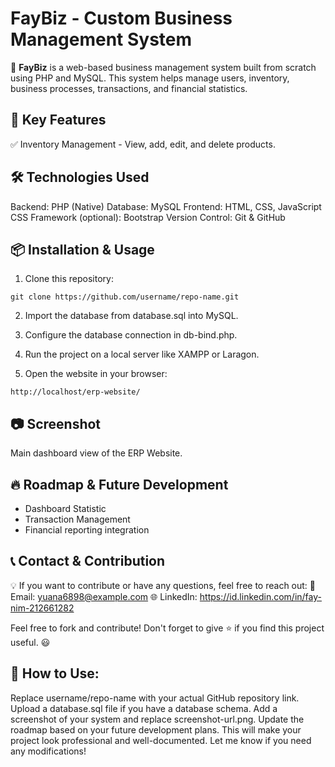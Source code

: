 # FayBiz - Custom Business Management System
🚀 **FayBiz** is a web-based business management system built from scratch using PHP and MySQL. This system helps manage users, inventory, business processes, transactions, and financial statistics.

## 🌟 Key Features
✅ Inventory Management - View, add, edit, and delete products.

## 🛠️ Technologies Used
Backend: PHP (Native)
Database: MySQL
Frontend: HTML, CSS, JavaScript
CSS Framework (optional): Bootstrap
Version Control: Git & GitHub

## 📦 Installation & Usage
1. Clone this repository:
```
git clone https://github.com/username/repo-name.git
```
2. Import the database from database.sql into MySQL.

3. Configure the database connection in db-bind.php.

4. Run the project on a local server like XAMPP or Laragon.

5. Open the website in your browser:
```
http://localhost/erp-website/
```
## 📷 Screenshot

Main dashboard view of the ERP Website.

## 🔥 Roadmap & Future Development
- Dashboard Statistic
- Transaction Management
- Financial reporting integration

## 📞 Contact & Contribution

💡 If you want to contribute or have any questions, feel free to reach out:
📧 Email: yuana6898@example.com
🌐 LinkedIn: https://id.linkedin.com/in/fay-nim-212661282

Feel free to fork and contribute! Don't forget to give ⭐ if you find this project useful. 😃

## 📌 How to Use:

Replace username/repo-name with your actual GitHub repository link.
Upload a database.sql file if you have a database schema.
Add a screenshot of your system and replace screenshot-url.png.
Update the roadmap based on your future development plans.
This will make your project look professional and well-documented. Let me know if you need any modifications!
